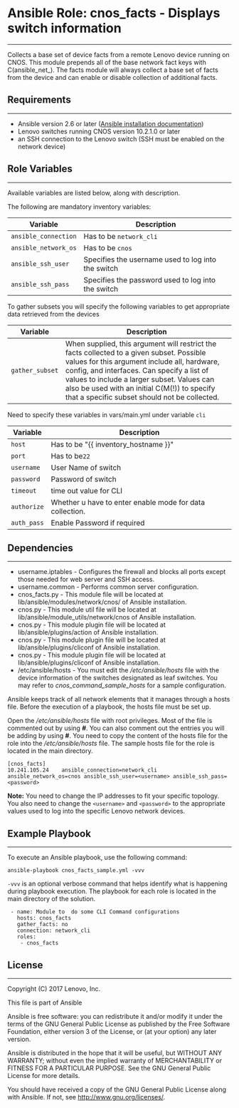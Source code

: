# Ansible Role: cnos_facts - Displays switch information
---
<add role description below>

  Collects a base set of device facts from a remote Lenovo device
  running on CNOS.  This module prepends all of the
  base network fact keys with C(ansible_net_<fact>).  The facts
  module will always collect a base set of facts from the device
  and can enable or disable collection of additional facts.

## Requirements
---
<add role requirements information below>

- Ansible version 2.6 or later ([Ansible installation documentation](http://docs.ansible.com/ansible/intro_installation.html))
- Lenovo switches running CNOS version 10.2.1.0 or later
- an SSH connection to the Lenovo switch (SSH must be enabled on the network device)


## Role Variables
---
<add role variables information below>
Available variables are listed below, along with description.

The following are mandatory inventory variables:

Variable | Description
--- | ---
`ansible_connection` | Has to be `network_cli`
`ansible_network_os` | Has to be `cnos`
`ansible_ssh_user` | Specifies the username used to log into the switch
`ansible_ssh_pass` | Specifies the password used to log into the switch

To gather subsets you will specify the following variables to get appropriate
data retrieved from the devices

Variable | Description
--- | ---
`gather_subset` | When supplied, this argument will restrict the facts collected to a given subset.  Possible values for this argument include all, hardware, config, and interfaces.  Can specify a list of values to include a larger subset.  Values can also be used with an initial C(M(!)) to specify that a specific subset should not be collected.

Need to specify these variables in vars/main.yml under variable `cli`

Variable | Description
--- | ---
`host`  | Has to be "{{ inventory_hostname }}"
`port`  | Has to be`22`
`username`  | User Name of switch
`password`  | Password of switch
`timeout`  | time out value for CLI
`authorize`  | Whether u have to enter enable mode for data collection.
`auth_pass`| Enable Password if required



## Dependencies
---
<add dependencies information below>

- username.iptables - Configures the firewall and blocks all ports except those needed for web server and SSH access.
- username.common - Performs common server configuration.
- cnos_facts.py - This module file will be located at lib/ansible/modules/network/cnos/ of Ansible installation.
- cnos.py - This module util file will be located at lib/ansible/module_utils/network/cnos of Ansible installation.
- cnos.py - This module plugin file will be located at lib/ansible/plugins/action of Ansible installation.
- cnos.py - This module plugin file will be located at lib/ansible/plugins/cliconf of Ansible installation.
- cnos.py - This module plugin file will be located at lib/ansible/plugins/cliconf of Ansible installation.
- /etc/ansible/hosts - You must edit the */etc/ansible/hosts* file with the device information of the switches designated as leaf switches. You may refer to *cnos_command_sample_hosts* for a sample configuration.

Ansible keeps track of all network elements that it manages through a hosts file. Before the execution of a playbook, the hosts file must be set up.

Open the */etc/ansible/hosts* file with root privileges. Most of the file is commented out by using **#**. You can also comment out the entries you will be adding by using **#**. You need to copy the content of the hosts file for the role into the */etc/ansible/hosts* file. The sample hosts file for the role is located in the main directory.

```
[cnos_facts]
10.241.105.24    ansible_connection=network_cli ansible_network_os=cnos ansible_ssh_user=<username> ansible_ssh_pass=<password>
```

**Note:** You need to change the IP addresses to fit your specific topology. You also need to change the `<username>` and `<password>` to the appropriate values used to log into the specific Lenovo network devices.


## Example Playbook
---
<add playbook samples below>

To execute an Ansible playbook, use the following command:

```
ansible-playbook cnos_facts_sample.yml -vvv
```

`-vvv` is an optional verbose command that helps identify what is happening during playbook execution. The playbook for each role is located in the main directory of the solution.

```
 - name: Module to  do some CLI Command configurations
   hosts: cnos_facts
   gather_facts: no
   connection: network_cli
   roles:
    - cnos_facts
```

## License
---
<add license information below>
Copyright (C) 2017 Lenovo, Inc.

This file is part of Ansible

Ansible is free software: you can redistribute it and/or modify it under the terms of the GNU General Public License as published by the Free Software Foundation, either version 3 of the License, or (at your option) any later version.

Ansible is distributed in the hope that it will be useful, but WITHOUT ANY WARRANTY; without even the implied warranty of MERCHANTABILITY or FITNESS FOR A PARTICULAR PURPOSE.  See the GNU General Public License for more details.

You should have received a copy of the GNU General Public License along with Ansible.  If not, see <http://www.gnu.org/licenses/>.

